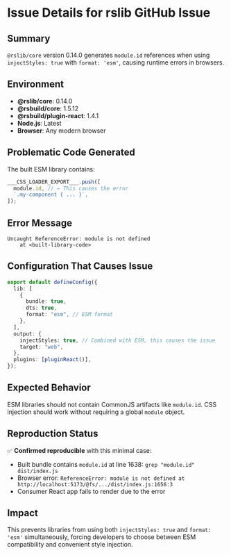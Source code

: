 # Issue Details for rslib GitHub Issue

## Summary

`@rslib/core` version 0.14.0 generates `module.id` references when using `injectStyles: true` with `format: 'esm'`, causing runtime errors in browsers.

## Environment

- **@rslib/core**: 0.14.0
- **@rsbuild/core**: 1.5.12
- **@rsbuild/plugin-react**: 1.4.1
- **Node.js**: Latest
- **Browser**: Any modern browser

## Problematic Code Generated

The built ESM library contains:

```javascript
___CSS_LOADER_EXPORT___.push([
  module.id, // ← This causes the error
  `.my-component { ... }`,
]);
```

## Error Message

```
Uncaught ReferenceError: module is not defined
    at <built-library-code>
```

## Configuration That Causes Issue

```typescript
export default defineConfig({
  lib: [
    {
      bundle: true,
      dts: true,
      format: "esm", // ESM format
    },
  ],
  output: {
    injectStyles: true, // Combined with ESM, this causes the issue
    target: "web",
  },
  plugins: [pluginReact()],
});
```

## Expected Behavior

ESM libraries should not contain CommonJS artifacts like `module.id`. CSS injection should work without requiring a global `module` object.

## Reproduction Status

✅ **Confirmed reproducible** with this minimal case:

- Built bundle contains `module.id` at line 1638: `grep "module.id" dist/index.js`
- Browser error: `ReferenceError: module is not defined at http://localhost:5173/@fs/.../dist/index.js:1656:3`
- Consumer React app fails to render due to the error

## Impact

This prevents libraries from using both `injectStyles: true` and `format: 'esm'` simultaneously, forcing developers to choose between ESM compatibility and convenient style injection.
